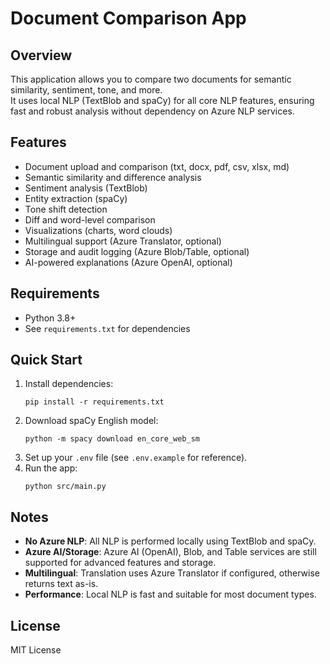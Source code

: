 # Document Comparison App

## Overview

This application allows you to compare two documents for semantic similarity, sentiment, tone, and more.  
It uses local NLP (TextBlob and spaCy) for all core NLP features, ensuring fast and robust analysis without dependency on Azure NLP services.

## Features

- Document upload and comparison (txt, docx, pdf, csv, xlsx, md)
- Semantic similarity and difference analysis
- Sentiment analysis (TextBlob)
- Entity extraction (spaCy)
- Tone shift detection
- Diff and word-level comparison
- Visualizations (charts, word clouds)
- Multilingual support (Azure Translator, optional)
- Storage and audit logging (Azure Blob/Table, optional)
- AI-powered explanations (Azure OpenAI, optional)

## Requirements

- Python 3.8+
- See `requirements.txt` for dependencies

## Quick Start

1. Install dependencies:
    ```
    pip install -r requirements.txt
    ```
2. Download spaCy English model:
    ```
    python -m spacy download en_core_web_sm
    ```
3. Set up your `.env` file (see `.env.example` for reference).
4. Run the app:
    ```
    python src/main.py
    ```

## Notes

- **No Azure NLP**: All NLP is performed locally using TextBlob and spaCy.
- **Azure AI/Storage**: Azure AI (OpenAI), Blob, and Table services are still supported for advanced features and storage.
- **Multilingual**: Translation uses Azure Translator if configured, otherwise returns text as-is.
- **Performance**: Local NLP is fast and suitable for most document types.

## License

MIT License